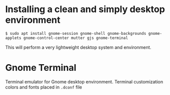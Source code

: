 # Installing a clean and simply desktop environment

`$ sudo apt install gnome-session gnome-shell gnome-backgrounds gnome-applets gnome-control-center mutter gjs gnome-terminal` 

This will perform a very lightweight desktop system and environment.

# Gnome Terminal

Terminal emulator for Gnome desktop environment. Terminal customization colors and fonts placed in `.dconf` file